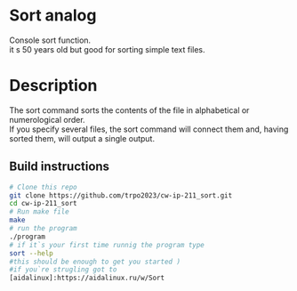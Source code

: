 # Sort analog 

Console sort function.</br> 
it s 50 years old but good for sorting simple text files. </br>

# Description

The sort command sorts the contents of the file in alphabetical or numerological order.</br>
If you specify several files, the sort command will connect them and, having sorted them, will output a single output.</br>


## Build instructions
```sh
# Clone this repo
git clone https://github.com/trpo2023/cw-ip-211_sort.git
cd cw-ip-211_sort
# Run make file
make
# run the program
./program
# if it`s your first time runnig the program type
sort --help
#this should be enough to get you started )
#if you`re strugling got to 
[aidalinux]:https://aidalinux.ru/w/Sort
```
